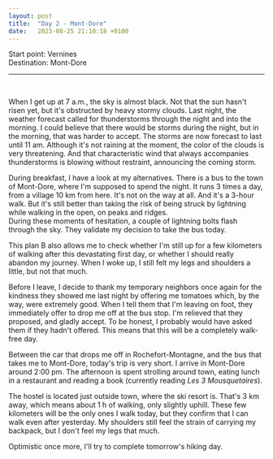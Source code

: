 ```yaml
---
layout: post
title:  "Day 2 - Mont-Dore"
date:   2023-08-25 21:10:18 +0100
---
```


Start point: Vernines  
Destination: Mont-Dore  

---
<br>

When I get up at 7 a.m., the sky is almost black.
Not that the sun hasn't risen yet, but it's obstructed by heavy stormy clouds.
Last night, the weather forecast called for thunderstorms through the night and into the morning.
I could believe that there would be storms during the night, but in the morning, that was harder to accept.
The storms are now forecast to last until 11 am.
Although it's not raining at the moment, the color of the clouds is very threatening.
And that characteristic wind that always accompanies thunderstorms is blowing without restraint, announcing the coming storm.

During breakfast, I have a look at my alternatives.
There is a bus to the town of Mont-Dore, where I'm supposed to spend the night.
It runs 3 times a day, from a village 10 km from here.
It's not on the way at all.
And it's a 3-hour walk.
But it's still better than taking the risk of being struck by lightning while walking in the open, on peaks and ridges.  
During these moments of hesitation, a couple of lightning bolts flash through the sky.
They validate my decision to take the bus today.

This plan B also allows me to check whether I'm still up for a few kilometers of walking after this devastating first day, or whether I should really abandon my journey.
When I woke up, I still felt my legs and shoulders a little, but not that much.

Before I leave, I decide to thank my temporary neighbors once again for the kindness they showed me last night by offering me tomatoes which, by the way, were extremely good.
When I tell them that I'm leaving on foot, they immediately offer to drop me off at the bus stop.
I'm relieved that they proposed, and gladly accept.
To be honest, I probably would have asked them if they hadn't offered. 
This means that this will be a completely walk-free day.

Between the car that drops me off in Rochefort-Montagne, and the bus that takes me to Mont-Dore, today's trip is very short.
I arrive in Mont-Dore around 2:00 pm.
The afternoon is spent strolling around town, eating lunch in a restaurant and reading a book (currently reading _Les 3 Mousquetaires_).

The hostel is located just outside town, where the ski resort is.
That's 3 km away, which means about 1 h of walking, only slightly uphill.
These few kilometers will be the only ones I walk today, but they confirm that I can walk even after yesterday.
My shoulders still feel the strain of carrying my backpack, but I don't feel my legs that much.

Optimistic once more, I'll try to complete tomorrow's hiking day.
